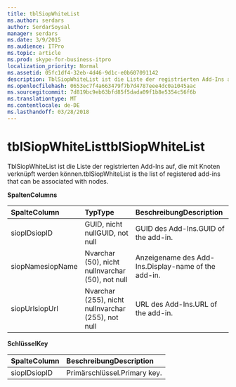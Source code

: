 ```yaml
---
title: tblSiopWhiteList
ms.author: serdars
author: SerdarSoysal
manager: serdars
ms.date: 3/9/2015
ms.audience: ITPro
ms.topic: article
ms.prod: skype-for-business-itpro
localization_priority: Normal
ms.assetid: 05fc1df4-32eb-4d46-9d1c-e0b607091142
description: TblSiopWhiteList ist die Liste der registrierten Add-Ins auf, die mit Knoten verknüpft werden können.
ms.openlocfilehash: 0653ec7f4a663479f7b7d4787eee4dc0a1045aac
ms.sourcegitcommit: 7d819bc9eb63bfd85f5dada09f1b8e5354c56f6b
ms.translationtype: MT
ms.contentlocale: de-DE
ms.lasthandoff: 03/28/2018
---
```

# <a name="tblsiopwhitelist"></a><span data-ttu-id="29e26-103">tblSiopWhiteList</span><span class="sxs-lookup"><span data-stu-id="29e26-103">tblSiopWhiteList</span></span>
 
<span data-ttu-id="29e26-104">TblSiopWhiteList ist die Liste der registrierten Add-Ins auf, die mit Knoten verknüpft werden können.</span><span class="sxs-lookup"><span data-stu-id="29e26-104">tblSiopWhiteList is the list of registered add-ins that can be associated with nodes.</span></span>
  
<span data-ttu-id="29e26-105">**Spalten**</span><span class="sxs-lookup"><span data-stu-id="29e26-105">**Columns**</span></span>

|<span data-ttu-id="29e26-106">**Spalte**</span><span class="sxs-lookup"><span data-stu-id="29e26-106">**Column**</span></span>|<span data-ttu-id="29e26-107">**Typ**</span><span class="sxs-lookup"><span data-stu-id="29e26-107">**Type**</span></span>|<span data-ttu-id="29e26-108">**Beschreibung**</span><span class="sxs-lookup"><span data-stu-id="29e26-108">**Description**</span></span>|
|:-----|:-----|:-----|
|<span data-ttu-id="29e26-109">siopID</span><span class="sxs-lookup"><span data-stu-id="29e26-109">siopID</span></span>  <br/> |<span data-ttu-id="29e26-110">GUID, nicht null</span><span class="sxs-lookup"><span data-stu-id="29e26-110">GUID, not null</span></span>  <br/> |<span data-ttu-id="29e26-111">GUID des Add-Ins.</span><span class="sxs-lookup"><span data-stu-id="29e26-111">GUID of the add-in.</span></span>  <br/> |
|<span data-ttu-id="29e26-112">siopName</span><span class="sxs-lookup"><span data-stu-id="29e26-112">siopName</span></span>  <br/> |<span data-ttu-id="29e26-113">Nvarchar (50), nicht null</span><span class="sxs-lookup"><span data-stu-id="29e26-113">nvarchar (50), not null</span></span>  <br/> |<span data-ttu-id="29e26-114">Anzeigename des Add-Ins.</span><span class="sxs-lookup"><span data-stu-id="29e26-114">Display-name of the add-in.</span></span>  <br/> |
|<span data-ttu-id="29e26-115">siopUrl</span><span class="sxs-lookup"><span data-stu-id="29e26-115">siopUrl</span></span>  <br/> |<span data-ttu-id="29e26-116">Nvarchar (255), nicht null</span><span class="sxs-lookup"><span data-stu-id="29e26-116">nvarchar (255), not null</span></span>  <br/> |<span data-ttu-id="29e26-117">URL des Add-Ins.</span><span class="sxs-lookup"><span data-stu-id="29e26-117">URL of the add-in.</span></span>  <br/> |
   
<span data-ttu-id="29e26-118">**Schlüssel**</span><span class="sxs-lookup"><span data-stu-id="29e26-118">**Key**</span></span>

|<span data-ttu-id="29e26-119">**Spalte**</span><span class="sxs-lookup"><span data-stu-id="29e26-119">**Column**</span></span>|<span data-ttu-id="29e26-120">**Beschreibung**</span><span class="sxs-lookup"><span data-stu-id="29e26-120">**Description**</span></span>|
|:-----|:-----|
|<span data-ttu-id="29e26-121">siopID</span><span class="sxs-lookup"><span data-stu-id="29e26-121">siopID</span></span>  <br/> |<span data-ttu-id="29e26-122">Primärschlüssel.</span><span class="sxs-lookup"><span data-stu-id="29e26-122">Primary key.</span></span>  <br/> |
   

